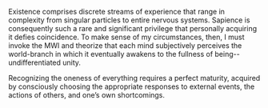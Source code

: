 Existence comprises discrete streams of experience that range in complexity from singular particles to entire nervous systems. Sapience is consequently such a rare and significant privilege that personally acquiring it defies coincidence. To make sense of my circumstances, then, I must invoke the MWI and theorize that each mind subjectively perceives the world-branch in which it eventually awakens to the fullness of being--undifferentiated unity.

Recognizing the oneness of everything requires a perfect maturity, acquired by consciously choosing the appropriate responses to external events, the actions of others, and one’s own shortcomings.